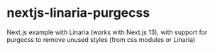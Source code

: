# nextjs-linaria-purgecss
Next.js example with Linaria (works with Next.js 13), with support for purgecss to remove unused styles (from css modules or Linaria)

